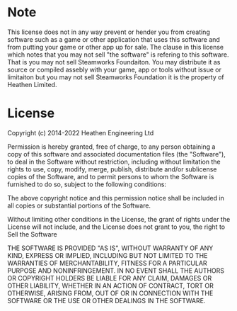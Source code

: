 # Note

This license does not in any way prevent or hender you from creating software such as a game or other application that uses this software and from putting your game or other app up for sale. The clause in this license which notes that you may not sell "the software" is refering to this software. That is you may not sell Steamworks Foundaiton. You may distribute it as source or compiled assebly with your game, app or tools without issue or limitaiton but you may not sell Steamworks Foundation it is the property of Heathen Limited.

# License

Copyright (c) 2014-2022 Heathen Engineering Ltd

Permission is hereby granted, free of charge, to any person obtaining a copy of this software and associated documentation files (the "Software"), to deal in the Software without restriction, including without limitation the rights to use, copy, modify, merge, publish, distribute and/or sublicense copies of the Software, and to permit persons to whom the Software is furnished to do so, subject to the following conditions:

The above copyright notice and this permission notice shall be included in all copies or substantial portions of the Software.

Without limiting other conditions in the License, the grant of rights under the License will not include, and the License does not grant to you, the right to Sell the Software

THE SOFTWARE IS PROVIDED "AS IS", WITHOUT WARRANTY OF ANY KIND, EXPRESS OR IMPLIED, INCLUDING BUT NOT LIMITED TO THE WARRANTIES OF MERCHANTABILITY, FITNESS FOR A PARTICULAR PURPOSE AND NONINFRINGEMENT. IN NO EVENT SHALL THE AUTHORS OR COPYRIGHT HOLDERS BE LIABLE FOR ANY CLAIM, DAMAGES OR OTHER LIABILITY, WHETHER IN AN ACTION OF CONTRACT, TORT OR OTHERWISE, ARISING FROM, OUT OF OR IN CONNECTION WITH THE SOFTWARE OR THE USE OR OTHER DEALINGS IN THE SOFTWARE.
